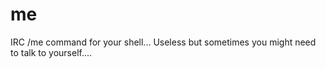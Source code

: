 # me

IRC /me command for your shell... Useless but sometimes you might need to talk to yourself....
